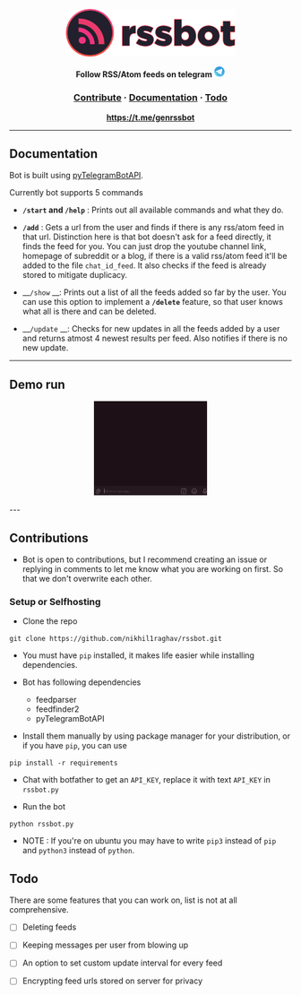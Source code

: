 <p align="center">
<img src="assets/githubfeedbot.png" width="60%">
</p>
<p align="center">
<strong>Follow RSS/Atom feeds on telegram <img src="assets/tellogo.png" width="20px" height="20px" alt="Telegram"></a></strong>
</p>
<h3 align="center">
<a href="#contributions">Contribute</a>
<span> · </span>
<a href="#documentation">Documentation</a>
<span>  · </span>
<a href="#todo">Todo</a>
</h3>
<p align="center"><b><a href="https://t.me/genrssbot">https://t.me/genrssbot</a></b></p>

---

## Documentation
Bot is built using [pyTelegramBotAPI](https://github.com/eternnoir/pyTelegramBotAPI). 

Currently bot supports 5 commands

- __```/start``` and ```/help```__ : Prints out all available commands and what they do.

- __```/add```__ : Gets a url from the user and finds if there is any rss/atom feed in that url. Distinction here is that bot doesn't ask for a feed directly, it finds the feed for you. You can just drop the youtube channel link, homepage of subreddit or a blog, if there is a valid rss/atom feed it'll be added to the file ```chat_id_feed```. It also checks if the feed is already stored to mitigate duplicacy.

- __```/show``` __: Prints out a list of all the feeds added so far by the user. You can use this option to implement a  __```/delete```__  feature, so that user knows what all is there and can be deleted.

- __```/update``` __: Checks for new updates in all the feeds added by a user and returns atmost 4 newest results per feed. Also notifies if there is no new update.

---
## Demo run

<p align="center">
<img src="assets/new-bot.gif" width="40%">
</p>
---

## Contributions

- Bot is open to contributions, but I recommend creating an issue or replying in comments to let me know what you are working on first. So
 that we don't overwrite each other.

 
### Setup or Selfhosting

- Clone the repo
```
git clone https://github.com/nikhil1raghav/rssbot.git
```

- You must have ```pip``` installed, it makes life easier while installing dependencies.

- Bot has following dependencies
	-  feedparser
	- feedfinder2
	- pyTelegramBotAPI
- Install them manually by using package manager for your distribution, or if you have ```pip```, you can use
```
pip install -r requirements
```
- Chat with botfather to get an ```API_KEY```, replace it with text ```API_KEY``` in ```rssbot.py```

- Run the bot 

```
python rssbot.py
```
- NOTE : If you're on ubuntu you may have to write ```pip3``` instead of ```pip``` and ```python3``` instead of ```python```.


## Todo

There are some features that you can work on, list is not at all comprehensive.

- [ ] Deleting feeds
- [ ] Keeping messages per user from blowing up
- [ ] An option to set custom update interval for every feed
- [ ] Encrypting feed urls stored on server for privacy

 

